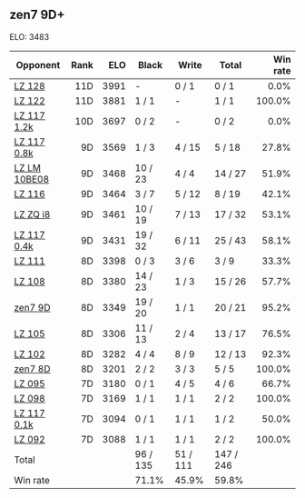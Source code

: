 ## zen7 9D+ ##

ELO: 3483

Opponent | Rank | ELO | Black | Write | Total | Win rate
---------|-----:|----:|-------|-------|-------|-------:
[LZ 128](LZ%20128.md) | 11D | 3991 | - | 0 / 1 | 0 / 1 | 0.0%
[LZ 122](LZ%20122.md) | 11D | 3881 | 1 / 1 | - | 1 / 1 | 100.0%
[LZ 117 1.2k](LZ%20117%201.2k.md) | 10D | 3697 | 0 / 2 | - | 0 / 2 | 0.0%
[LZ 117 0.8k](LZ%20117%200.8k.md) | 9D | 3569 | 1 / 3 | 4 / 15 | 5 / 18 | 27.8%
[LZ LM 10BE08](LZ%20LM%2010BE08.md) | 9D | 3468 | 10 / 23 | 4 / 4 | 14 / 27 | 51.9%
[LZ 116](LZ%20116.md) | 9D | 3464 | 3 / 7 | 5 / 12 | 8 / 19 | 42.1%
[LZ ZQ i8](LZ%20ZQ%20i8.md) | 9D | 3461 | 10 / 19 | 7 / 13 | 17 / 32 | 53.1%
[LZ 117 0.4k](LZ%20117%200.4k.md) | 9D | 3431 | 19 / 32 | 6 / 11 | 25 / 43 | 58.1%
[LZ 111](LZ%20111.md) | 8D | 3398 | 0 / 3 | 3 / 6 | 3 / 9 | 33.3%
[LZ 108](LZ%20108.md) | 8D | 3380 | 14 / 23 | 1 / 3 | 15 / 26 | 57.7%
[zen7 9D](zen7%209D.md) | 8D | 3349 | 19 / 20 | 1 / 1 | 20 / 21 | 95.2%
[LZ 105](LZ%20105.md) | 8D | 3306 | 11 / 13 | 2 / 4 | 13 / 17 | 76.5%
[LZ 102](LZ%20102.md) | 8D | 3282 | 4 / 4 | 8 / 9 | 12 / 13 | 92.3%
[zen7 8D](zen7%208D.md) | 8D | 3201 | 2 / 2 | 3 / 3 | 5 / 5 | 100.0%
[LZ 095](LZ%20095.md) | 7D | 3180 | 0 / 1 | 4 / 5 | 4 / 6 | 66.7%
[LZ 098](LZ%20098.md) | 7D | 3169 | 1 / 1 | 1 / 1 | 2 / 2 | 100.0%
[LZ 117 0.1k](LZ%20117%200.1k.md) | 7D | 3094 | 0 / 1 | 1 / 1 | 1 / 2 | 50.0%
[LZ 092](LZ%20092.md) | 7D | 3088 | 1 / 1 | 1 / 1 | 2 / 2 | 100.0%
Total | | | 96 / 135 | 51 / 111 | 147 / 246 | 
Win rate| | | 71.1% | 45.9% | 59.8% | 
